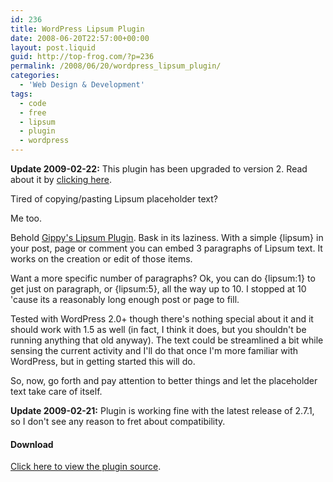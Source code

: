 ```yaml
---
id: 236
title: WordPress Lipsum Plugin
date: 2008-06-20T22:57:00+00:00
layout: post.liquid
guid: http://top-frog.com/?p=236
permalink: /2008/06/20/wordpress_lipsum_plugin/
categories:
  - 'Web Design & Development'
tags:
  - code
  - free
  - lipsum
  - plugin
  - wordpress
---
```

**Update 2009-02-22:** This plugin has been upgraded to version 2. Read about it by [clicking here](/2009/02/22/lipsum_plugin_for_wordpress_version_2).

Tired of copying/pasting Lipsum placeholder text?

Me too.

Behold [Gippy's Lipsum Plugin](/script_src/lipsum.php.html). Bask in its laziness. With a simple {lipsum} in your post, page or comment you can embed 3 paragraphs of Lipsum text. It works on the creation or edit of those items. 

Want a more specific number of paragraphs? Ok, you can do {lipsum:1} to get just on paragraph, or {lipsum:5}, all the way up to 10. I stopped at 10 'cause its a reasonably long enough post or page to fill. 

Tested with WordPress 2.0+ though there's nothing special about it and it should work with 1.5 as well (in fact, I think it does, but you shouldn't be running anything that old anyway). The text could be streamlined a bit while sensing the current activity and I'll do that once I'm more familiar with WordPress, but in getting started this will do.

So, now, go forth and pay attention to better things and let the placeholder text take care of itself.

**Update 2009-02-21:** Plugin is working fine with the latest release of 2.7.1, so I don't see any reason to fret about compatibility.

#### Download

[Click here to view the plugin source](/script_src/lipsum.php.html).
